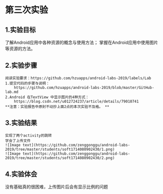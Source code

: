  # 第三次实验

 ## 1.实验目标
了解Android应用中各种资源的概念与使用方法；
掌握在Android应用中使用图片等资源的方法。

 ## 2.实验步骤
	阅读实验要求：https://github.com/hzuapps/android-labs-2019/labels/Lab
	1.提交代码的步骤与说明：
		https://github.com/hzuapps/android-labs-2019/blob/master/GitHub-lab.md
	2.Android 在TextView 中显示图片的4种方式：
		https://blog.csdn.net/u012724237/article/details/79010741
	**注意：实验报告中原封不动抄上面2点的本次实验不及格。 **

 ## 3.实验结果
	实现了两个activity的跳转
	学会了上传文件
	![Image text](https://github.com/zenggonggu/android-labs-2019/tree/master/students/soft1714080902430/1.png)
	![Image text](https://github.com/zenggonggu/android-labs-2019/tree/master/students/soft1714080902430/2.png)	
 ## 4.实验体会
没有基础真的很困难，上传图片后会有显示比例的问题